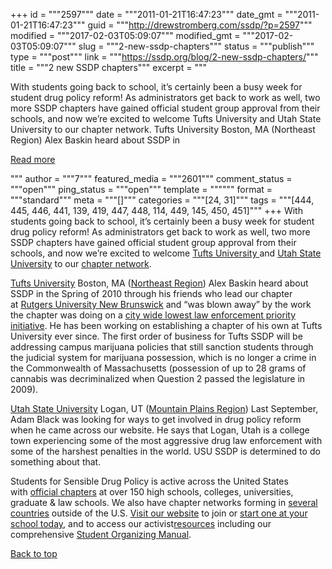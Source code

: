 +++
id = """2597"""
date = """2011-01-21T16:47:23"""
date_gmt = """2011-01-21T16:47:23"""
guid = """http://drewstromberg.com/ssdp/?p=2597"""
modified = """2017-02-03T05:09:07"""
modified_gmt = """2017-02-03T05:09:07"""
slug = """2-new-ssdp-chapters"""
status = """publish"""
type = """post"""
link = """https://ssdp.org/blog/2-new-ssdp-chapters/"""
title = """2 new SSDP chapters"""
excerpt = """<p>With students going back to school, it&#8217;s certainly been a busy week for student drug policy reform! As administrators get back to work as well, two more SSDP chapters have gained official student group approval from their schools, and now we&#8217;re excited to welcome Tufts University and Utah State University to our chapter network. Tufts University Boston, MA (Northeast Region) Alex Baskin heard about SSDP in</p>
<div class="h10"></div>
<p><a class="more-link2 flat" href="https://ssdp.org/blog/2-new-ssdp-chapters/">Read more</a></p>
"""
author = """7"""
featured_media = """2601"""
comment_status = """open"""
ping_status = """open"""
template = """"""
format = """standard"""
meta = """[]"""
categories = """[24, 31]"""
tags = """[444, 445, 446, 441, 139, 419, 447, 448, 114, 449, 145, 450, 451]"""
+++
With students going back to school, it&#8217;s certainly been a busy week for student drug policy reform! As administrators get back to work as well, two more SSDP chapters have gained official student group approval from their schools, and now we&#8217;re excited to welcome <a href="http://ssdp.org/chapters/northeast/massachusetts/tufts">Tufts University </a>and <a href="http://ssdp.org/chapters/mountain-plains/utah/usu">Utah State University</a> to our <a href="http://ssdp.org/chapters">chapter network</a>.

<a href="http://ssdp.org/chapters/northeast/massachusetts/tufts">Tufts University</a> Boston, MA (<a href="http://ssdp.org/chapters/northeast">Northeast Region</a>)
Alex Baskin heard about SSDP in the Spring of 2010 through his friends who lead our chapter at <a href="http://ssdp.org/chapters/northeast/new-jersey/rutgers">Rutgers University New Brunswick</a> and &#8220;was blown away&#8221; by the work the chapter was doing on a <a href="http://sensiblenewbrunswick.org/">city wide lowest law enforcement priority initiative</a>. He has been working on establishing a chapter of his own at Tufts University ever since. The first order of business for Tufts SSDP will be addressing campus marijuana policies that still sanction students through the judicial system for marijuana possession, which is no longer a crime in the Commonwealth of Massachusetts (possession of up to 28 grams of cannabis was decriminalized when Question 2 passed the legislature in 2009).

<a href="http://ssdp.org/chapters/mountain-plains/utah/usu">Utah State University</a> Logan, UT (<a href="http://ssdp.org/chapters/mountain-plains">Mountain Plains Region</a>)
Last September, Adam Black was looking for ways to get involved in drug policy reform when he came across our website. He says that Logan, Utah is a college town experiencing some of the most aggressive drug law enforcement with some of the harshest penalties in the world. USU SSDP is determined to do something about that.

Students for Sensible Drug Policy is active across the United States with <a href="http://ssdp.org/chapters">official chapters</a> at over 150 high schools, colleges, universities, graduate &amp; law schools. We also have chapter networks forming in <a href="http://ssdp.org/chapters/international">several countries</a> outside of the U.S. <a href="http://ssdp.org/">Visit our website</a> to join or <a href="http://www.ssdp.org/chapters/start">start one at your school today</a>, and to access our activist<a href="http://ssdp.org/resources">resources</a> including our comprehensive <a href="http://www.ssdp.org/resources/student-organizing-manual">Student Organizing Manual</a>.

<a title="Back to Top" href="http://ssdp.org/news/blog/2-new-ssdp-chapters#top">Back to top</a>
